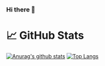 ### Hi there 👋

# 📈 GitHub Stats
[![Anurag's github stats](https://github-readme-stats.vercel.app/api?username=0x4a616e&theme=solarized-dark&hide=issues)](https://github.com/anuraghazra/github-readme-stats)
[![Top Langs](https://github-readme-stats.vercel.app/api/top-langs/?username=0x4a616e&theme=solarized-dark&layout=compact)](https://github.com/anuraghazra/github-readme-stats)


<!--
**0x4a616e/0x4a616e** is a ✨ _special_ ✨ repository because its `README.md` (this file) appears on your GitHub profile.

Here are some ideas to get you started:

- 🔭 I’m currently working on ...
- 🌱 I’m currently learning ...
- 👯 I’m looking to collaborate on ...
- 🤔 I’m looking for help with ...
- 💬 Ask me about ...
- 📫 How to reach me: ...
- 😄 Pronouns: ...
- ⚡ Fun fact: ...
-->


